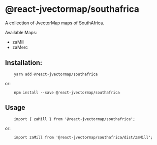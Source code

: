 # @react-jvectormap/southafrica

A collection of JvectorMap maps of SouthAfrica.

Available Maps:

- zaMill
- zaMerc

## Installation:

```
    yarn add @react-jvectormap/southafrica
```

or:

```
    npm install --save @react-jvectormap/southafrica
```

## Usage

```
    import { zaMill } from '@react-jvectormap/southafrica';
```

or:

```
    import zaMill from '@react-jvectormap/southafrica/dist/zaMill';
```
